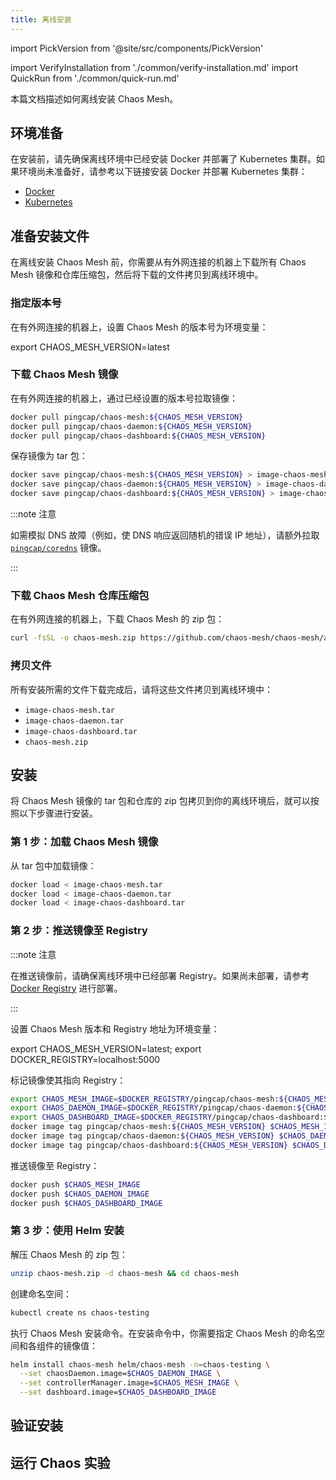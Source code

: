 ```yaml
---
title: 离线安装
---
```


import PickVersion from '@site/src/components/PickVersion'

import VerifyInstallation from './common/verify-installation.md'
import QuickRun from './common/quick-run.md'

本篇文档描述如何离线安装 Chaos Mesh。

## 环境准备

在安装前，请先确保离线环境中已经安装 Docker 并部署了 Kubernetes 集群。如果环境尚未准备好，请参考以下链接安装 Docker 并部署 Kubernetes 集群：

- [Docker](https://www.docker.com/get-started)
- [Kubernetes](https://kubernetes.io/docs/setup/)

## 准备安装文件

在离线安装 Chaos Mesh 前，你需要从有外网连接的机器上下载所有 Chaos Mesh 镜像和仓库压缩包，然后将下载的文件拷贝到离线环境中。

### 指定版本号

在有外网连接的机器上，设置 Chaos Mesh 的版本号为环境变量：

<PickVersion>
export CHAOS_MESH_VERSION=latest
</PickVersion>

### 下载 Chaos Mesh 镜像

在有外网连接的机器上，通过已经设置的版本号拉取镜像：

```bash
docker pull pingcap/chaos-mesh:${CHAOS_MESH_VERSION}
docker pull pingcap/chaos-daemon:${CHAOS_MESH_VERSION}
docker pull pingcap/chaos-dashboard:${CHAOS_MESH_VERSION}
```

保存镜像为 tar 包：

```bash
docker save pingcap/chaos-mesh:${CHAOS_MESH_VERSION} > image-chaos-mesh.tar
docker save pingcap/chaos-daemon:${CHAOS_MESH_VERSION} > image-chaos-daemon.tar
docker save pingcap/chaos-dashboard:${CHAOS_MESH_VERSION} > image-chaos-dashboard.tar
```

:::note 注意

如需模拟 DNS 故障（例如，使 DNS 响应返回随机的错误 IP 地址），请额外拉取 [`pingcap/coredns`](https://hub.docker.com/r/pingcap/coredns) 镜像。

:::

### 下载 Chaos Mesh 仓库压缩包

在有外网连接的机器上，下载 Chaos Mesh 的 zip 包：

```bash
curl -fsSL -o chaos-mesh.zip https://github.com/chaos-mesh/chaos-mesh/archive/refs/heads/master.zip
```

### 拷贝文件

所有安装所需的文件下载完成后，请将这些文件拷贝到离线环境中：

- `image-chaos-mesh.tar`
- `image-chaos-daemon.tar`
- `image-chaos-dashboard.tar`
- `chaos-mesh.zip`

## 安装

将 Chaos Mesh 镜像的 tar 包和仓库的 zip 包拷贝到你的离线环境后，就可以按照以下步骤进行安装。

### 第 1 步：加载 Chaos Mesh 镜像

从 tar 包中加载镜像：

```bash
docker load < image-chaos-mesh.tar
docker load < image-chaos-daemon.tar
docker load < image-chaos-dashboard.tar
```

### 第 2 步：推送镜像至 Registry

:::note 注意

在推送镜像前，请确保离线环境中已经部署 Registry。如果尚未部署，请参考 [Docker Registry](https://docs.docker.com/registry/) 进行部署。

:::

设置 Chaos Mesh 版本和 Registry 地址为环境变量：

<PickVersion className="language-bash">
export CHAOS_MESH_VERSION=latest;
export DOCKER_REGISTRY=localhost:5000
</PickVersion>

标记镜像使其指向 Registry：

```bash
export CHAOS_MESH_IMAGE=$DOCKER_REGISTRY/pingcap/chaos-mesh:${CHAOS_MESH_VERSION}
export CHAOS_DAEMON_IMAGE=$DOCKER_REGISTRY/pingcap/chaos-daemon:${CHAOS_MESH_VERSION}
export CHAOS_DASHBOARD_IMAGE=$DOCKER_REGISTRY/pingcap/chaos-dashboard:${CHAOS_MESH_VERSION}
docker image tag pingcap/chaos-mesh:${CHAOS_MESH_VERSION} $CHAOS_MESH_IMAGE
docker image tag pingcap/chaos-daemon:${CHAOS_MESH_VERSION} $CHAOS_DAEMON_IMAGE
docker image tag pingcap/chaos-dashboard:${CHAOS_MESH_VERSION} $CHAOS_DASHBOARD_IMAGE
```

推送镜像至 Registry：

```bash
docker push $CHAOS_MESH_IMAGE
docker push $CHAOS_DAEMON_IMAGE
docker push $CHAOS_DASHBOARD_IMAGE
```

### 第 3 步：使用 Helm 安装

解压 Chaos Mesh 的 zip 包：

```bash
unzip chaos-mesh.zip -d chaos-mesh && cd chaos-mesh
```

创建命名空间：

```bash
kubectl create ns chaos-testing
```

执行 Chaos Mesh 安装命令。在安装命令中，你需要指定 Chaos Mesh 的命名空间和各组件的镜像值：

```bash
helm install chaos-mesh helm/chaos-mesh -n=chaos-testing \
  --set chaosDaemon.image=$CHAOS_DAEMON_IMAGE \
  --set controllerManager.image=$CHAOS_MESH_IMAGE \
  --set dashboard.image=$CHAOS_DASHBOARD_IMAGE
```

## 验证安装

<VerifyInstallation />

## 运行 Chaos 实验

<QuickRun />
